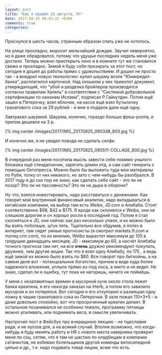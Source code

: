 ```yaml
---
layout: post
title: "Как я провёл 25 августа, Пт"
date: 2017-08-25 08:43:21 +0300
comments: true
categories: 
---
```

Проснулся в шесть часов, странным образом спать уже не хотелось.

На улице прохладно, моросит мельчайший дождик. Звучит невероятно, но я даже обрадовался, потому что удушье последних недель меня уже достало. Теперь можно приоткрыть окно и в комнате тут же становится свежо и прохладно. Зимой я буду себя презирать за этот пост, но сегодня я дошел до работы прямо с удовольствием. И дошел не просто так - а внедрил новую технологию: купил шаурму возле "Юникредит-банка", расплатился карточкой. Над окошком у них приколот документ, утверждающий, что "убой и разделка бройлеров производится согласно правилам Халяль" в соответствии с "Системой добровольной сертификации по канонам Ислама", подписал Р.Гайнутдин. Потом ещё зашёл в Пятерочку, взял яблочек, на кассе ещё взял бутылочку гранатового сока за 29 рублей - и мне в подарок дали ещё одну.

Завтракал шаурмой. Шаурма, конечно, гораздо больше фреш-ролла, и притом дешевле на 3 р.

{% img center /images/2017/IMG_20170825_090348_800.jpg %}

И конечно же, я не увидел повода не сделать селфи

{% img center /images/2017/IMG_20170825_090511-COLLAGE_800.jpg %}

В очередной раз меня посетила мысль завести себе помимо унылого бложика ещё стендалончик, зарегить домен итд, а сам сайт генерить с помощью Октопресса. Можно было бы выложить туда мои материалы по Руби, толку от них никакого, но зато с чем-нибудь бы разобрался. В 2017 году я до сих пор не знаю, как сделать себе сайт - это ли не позор? Это ли не пассивность? Это ли не дыра в обороне?

Ну что, взялся инвестировать, надо расставаться с денежками. Как говорит мой внутренний финансовый аналитик, надо вкладываться в китайские компании, на выбор там есть Weibo, JD.com и Алибаба. Стоят соответственно $98, $42 и $175. Я вроде как склонялся к Weibo, они не слишком дорогие и оч хорошо росли в последний год. Потом я стал склоняться к JD, они сейчас как раз несколько упали, и их можно было бы взять побольше, штук пять. Тщательно все обдумав, я полез в интернет, там сидят умные прогнозисты (я смотрел markets.ft.com и money.cnn.com), по их мнению, Weibo вырастет максимум до 105 в грядущие двенадцать месяцев, JD - максимум до 60, а насчёт Алибабы точного прогноза там нет, на все **очень** дружно рекомендуют покупать, дружнее, чем другие акции. Так что я взял одну Алибабу, по 175 , а ведь ещё зимой их можно было взять по $80. Все говорят про биткойны, а на самом деле вот - потенциальное богатство, причем в виде куда более надежного вложения, уплыло прямо из-под носа, а никто и не видит. Не знаю, сделал ли я ошибку, тут пока не нагоришь, ничего не поймёшь.

У меня с незапамятных времен в мусорной куче около стола лежит банка креатина, я его некогда заказал на iHerb, а потом его завалило мусором и он потерялся. Вот сегодня я его откупорил и размешал одну ложку в чашке гранатового сока из Пятерочки. В зале пожал 110\*3\*5 - и даже довольно спокойно, вот что просроченный креатин делает. В остальном позанимался не особенно тяжело, программу пятницы можно усиливать, или поднимать веса, в смысле увеличивать.

Настрочил пост в Фейсбук про вчеращнюю лекцию - не тщеславия ради, и не лулзов для, а на всякий случай. Вполне возможно, что когда-нибудь я буду менять работу и HR с нового места наверняка проверит меня по соц. сетям, что я там не шастаю по кладбищам в компании сатанистов, не избиваю болельщиков другой команды велосипедной цепью и др., т.е. надо подавать товар лицом, всем что есть.